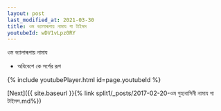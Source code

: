 ```yaml
---
layout: post
last_modified_at: 2021-03-30
title: ওম ভ্যালাৰূপায় নামায গা টাইমস
youtubeId: wDV1vLpz0RY
---
```

 
 
 ওম ভ্যালাৰূপায় নামায  
 
 -  অধিবেশে কে সর্পের রূপ 
 
  
 
  
 
 
 
 
 
 


{% include youtubePlayer.html id=page.youtubeId %}
 
[Next]({{ site.baseurl }}{% link  split1/_posts/2017-02-20-ওম গুহাবাসিনী নামায গা টাইমস.md%})
 
